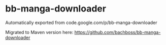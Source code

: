 # bb-manga-downloader
Automatically exported from code.google.com/p/bb-manga-downloader


Migrated to Maven version here: https://github.com/bachboss/bb-manga-downloader
